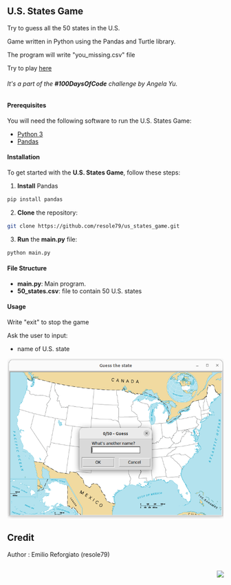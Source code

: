 ## U.S. States Game      

Try to guess all the 50 states in the U.S.       

Game written in Python using the Pandas and Turtle library.      

The program will write "you_missing.csv" file

Try to play [here](https://www.sporcle.com/games/g/states)            


###### It's a part of the **#100DaysOfCode** challenge by *Angela Yu*. ######    


#### Prerequisites
You will need the following software to run the U.S. States Game:
 - [Python 3](https://www.python.org/downloads/)
 - [Pandas](https://pandas.pydata.org/docs/getting_started/index.html)      
 
#### Installation
To get started with the **U.S. States Game**, follow these steps:


1. **Install** Pandas
```sh
pip install pandas
```       

2. **Clone** the repository:

```sh
git clone https://github.com/resole79/us_states_game.git
```

3. **Run** the **main.py** file:

```sh
python main.py
```

#### File Structure   
 - **main.py**: Main program.
 - **50_states.csv**: file to contain 50 U.S. states

#### **Usage**

Write "exit" to stop the game

Ask the user to input:
 - name of U.S. state

![U.S. States Game](./image/us_states_game_0.png)

## **Credit**

Author : Emilio Reforgiato (resole79)

##
<p align="right"><a href="https://www.linkedin.com/in/emilio-reforgiato/" target=”_blank” ><img src="./image/in_logo.png" /></a></p>


